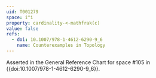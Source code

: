 ```yaml
---
uid: T001279
space: i^i
property: cardinality-<-mathfrak(c)
value: false
refs:
  - doi: 10.1007/978-1-4612-6290-9_6
    name: Counterexamples in Topology
---
```

Asserted in the General Reference Chart for space #105 in
{{doi:10.1007/978-1-4612-6290-9_6}}.
